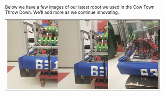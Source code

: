 Below we have a few images of our latest robot we used in the Cow Town Throw Down.
We'll add more as we continue innovating.
<table>
<tr> 
<td>
<img src="docs/assets/20211118_163245.jpg"
style="max-width: 200%; height: auto; padding-right: 150px;"/>
</td>
<td>
<img src="docs/assets/20211118_163247.jpg"
style="max-width: 200%; height: auto; padding-right: 150px;"/>
</td>
<td>
<img src="docs/assets/20211118_163237.jpg"
style="max-width: 200%; height: auto; padding-right: 150px;"/>
</td>
<td>
<img src="docs/assets/20211118_163230.jpg"
style="max-width: 200%; height: auto; padding-right: 150px;"/>
</td>
</tr>
</table>

